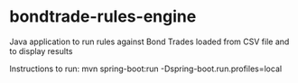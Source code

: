 # bondtrade-rules-engine

 Java application to run rules against Bond Trades loaded from CSV file and to display results

 Instructions to run:
 mvn spring-boot:run -Dspring-boot.run.profiles=local


